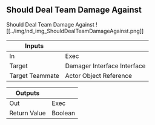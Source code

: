 ## Should Deal Team Damage Against
Should Deal Team Damage Against
![[../img/nd_img_ShouldDealTeamDamageAgainst.png]]

|Inputs||
|--|--|
| In | Exec |
| Target | Damager Interface Interface |
| Target Teammate | Actor Object Reference |

|Outputs||
|--|--|
| Out | Exec |
| Return Value | Boolean |
